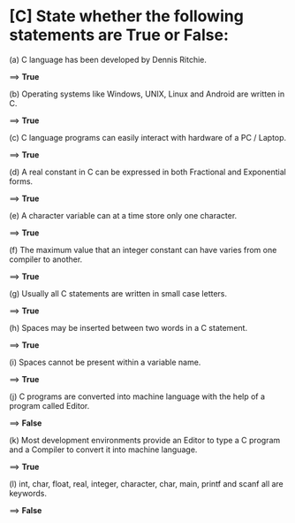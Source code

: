 # [C] State whether the following statements are True or False:

(a) C language has been developed by Dennis Ritchie.

==> **True**

 

(b) Operating systems like Windows, UNIX, Linux and Android are written in C.

==> **True**

 

(c) C language programs can easily interact with hardware of a PC / Laptop.

==> **True**

 

(d) A real constant in C can be expressed in both Fractional and Exponential forms.

==> **True**

 

(e) A character variable can at a time store only one character.

==> **True**

 

(f) The maximum value that an integer constant can have varies from one compiler to another.

==> **True**

 

(g) Usually all C statements are written in small case letters.

==> **True**

 

(h) Spaces may be inserted between two words in a C statement.

==> **True**

 

(i) Spaces cannot be present within a variable name.

==> **True**

 

(j) C programs are converted into machine language with the help of a program called Editor.

==> **False**

 

(k) Most development environments provide an Editor to type a C program and a Compiler to convert it into machine language.

==> **True**

 

(l) int, char, float, real, integer, character, char, main, printf and scanf all are keywords.

==> **False** 
